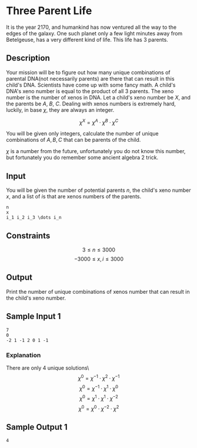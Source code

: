 # Three Parent Life

It is the year 2170, and humankind has now ventured all the way to the edges of the galaxy. One such planet only a few light minutes away from Betelgeuse, has a very different kind of life. This life has 3 parents.

## Description

Your mission will be to figure out how many unique combinations of parental DNA(not necessarily parents) are there that can result in this child's DNA. Scientists have come up with some fancy math. A child's DNA's xeno number is equal to the product of all 3 parents. The xeno number is the number of xenos in DNA. Let a child's xeno number be $X$, and the parents be $A$, $B$, $C$. Dealing with xenos numbers is extremely hard, luckily, in base $\chi$, they are always an integer.

$$\chi^X = \chi^A\cdot\chi^B\cdot\chi^C$$

You will be given only integers, calculate the number of unique combinations of $A,B,C$ that can be parents of the child.

$\chi$ is a number from the future, unfortunately you do not know this number, but fortunately you do remember some ancient algebra 2 trick.

## Input

You will be given the number of potential parents $n$, the child's xeno number $x$, and a list of $i$s that are xenos numbers of the parents.


```
n
x
i_1 i_2 i_3 \dots i_n
```

## Constraints

$$3 \leq n \leq 3000$$
$$-3000 \leq x, i \leq 3000$$

## Output

Print the number of unique combinations of xenos number that can result in the child's xeno number.

## Sample Input 1

```
7
0
-2 1 -1 2 0 1 -1
```

### Explanation

There are only 4 unique solutions\\
$$\chi^0=\chi^{-1}\cdot\chi^{2}\cdot\chi^{-1}$$
$$\chi^0=\chi^{-1}\cdot\chi^{1}\cdot\chi^{0}$$
$$\chi^0=\chi^{1}\cdot\chi^{1}\cdot\chi^{-2}$$
$$\chi^0=\chi^{0}\cdot\chi^{-2}\cdot\chi^{2}$$

## Sample Output 1

```
4
```
